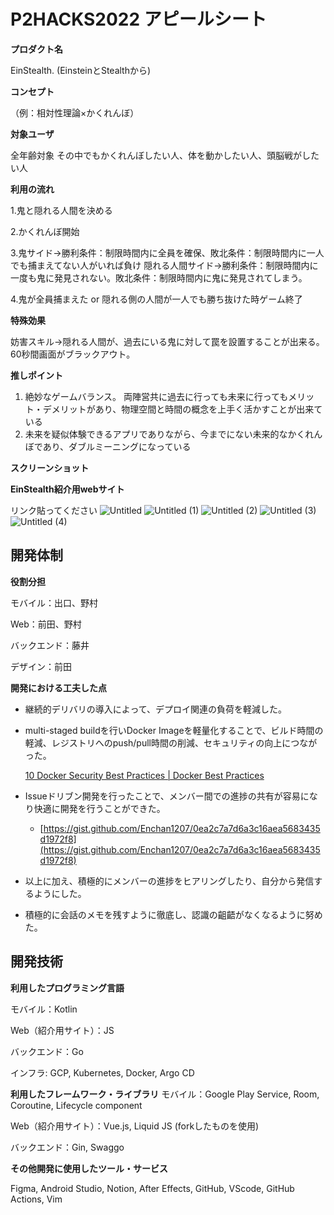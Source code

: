 # P2HACKS2022 アピールシート

**プロダクト名**

EinStealth. (EinsteinとStealthから)

**コンセプト**

（例：相対性理論×かくれんぼ）


**対象ユーザ**

全年齢対象
その中でもかくれんぼしたい人、体を動かしたい人、頭脳戦がしたい人


**利用の流れ**

1.鬼と隠れる人間を決める

2.かくれんぼ開始

3.鬼サイド→勝利条件：制限時間内に全員を確保、敗北条件：制限時間内に一人でも捕まえてない人がいれば負け
  隠れる人間サイド→勝利条件：制限時間内に一度も鬼に発見されない。敗北条件：制限時間内に鬼に発見されてしまう。

4.鬼が全員捕まえた or 隠れる側の人間が一人でも勝ち抜けた時ゲーム終了

**特殊効果**

妨害スキル→隠れる人間が、過去にいる鬼に対して罠を設置することが出来る。60秒間画面がブラックアウト。



**推しポイント**

1. 絶妙なゲームバランス。
    両陣営共に過去に行っても未来に行ってもメリット・デメリットがあり、物理空間と時間の概念を上手く活かすことが出来ている
2. 未来を疑似体験できるアプリでありながら、今までにない未来的なかくれんぼであり、ダブルミーニングになっている

**スクリーンショット**



**EinStealth紹介用webサイト**

リンク貼ってください
![Untitled](https://user-images.githubusercontent.com/64563041/208280429-19a77467-f067-44f8-b134-aa3ccc6556c4.png)
![Untitled (1)](https://user-images.githubusercontent.com/64563041/208280433-d759a7e3-cc8e-4a4b-a153-1e077862a74a.png)
![Untitled (2)](https://user-images.githubusercontent.com/64563041/208280434-276d7900-6fa5-4ddb-9adc-79f241091ca4.png)
![Untitled (3)](https://user-images.githubusercontent.com/64563041/208280435-47572430-1300-48cd-a4d7-7273046d86c8.png)
![Untitled (4)](https://user-images.githubusercontent.com/64563041/208280437-5b1ff057-f58e-4f3a-9f87-12adb141bc8e.png)



## 開発体制

**役割分担**

モバイル：出口、野村

Web：前田、野村

バックエンド：藤井

デザイン：前田

**開発における工夫した点**

- 継続的デリバリの導入によって、デプロイ関連の負荷を軽減した。
- multi-staged buildを行いDocker Imageを軽量化することで、ビルド時間の軽減、レジストリへのpush/pull時間の削減、セキュリティの向上につながった。
    
    [10 Docker Security Best Practices | Docker Best Practices](https://snyk.io/blog/10-docker-image-security-best-practices/)
    
- Issueドリブン開発を行ったことで、メンバー間での進捗の共有が容易になり快適に開発を行うことができた。
    - [https://gist.github.com/Enchan1207/0ea2c7a7d6a3c16aea5683435d1972f8](https://gist.github.com/Enchan1207/0ea2c7a7d6a3c16aea5683435d1972f8)
- 以上に加え、積極的にメンバーの進捗をヒアリングしたり、自分から発信するようにした。
- 積極的に会話のメモを残すように徹底し、認識の齟齬がなくなるように努めた。


## 開発技術

**利用したプログラミング言語**

モバイル：Kotlin

Web（紹介用サイト）：JS

バックエンド：Go

インフラ: GCP, Kubernetes, Docker, Argo CD

**利用したフレームワーク・ライブラリ**
モバイル：Google Play Service, Room, Coroutine, Lifecycle component

Web（紹介用サイト）：Vue.js, Liquid JS (forkしたものを使用)

バックエンド：Gin, Swaggo


**その他開発に使用したツール・サービス**

Figma, Android Studio, Notion, After Effects, GitHub,  VScode, GitHub Actions, Vim
